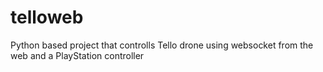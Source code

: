 # telloweb
Python based project that controlls Tello drone using websocket from the web and a PlayStation controller
